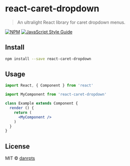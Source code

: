 # react-caret-dropdown

> An ultralight React library for caret dropdown menus.

[![NPM](https://img.shields.io/npm/v/react-caret-dropdown.svg)](https://www.npmjs.com/package/react-caret-dropdown) [![JavaScript Style Guide](https://img.shields.io/badge/code_style-standard-brightgreen.svg)](https://standardjs.com)

## Install

```bash
npm install --save react-caret-dropdown
```

## Usage

```jsx
import React, { Component } from 'react'

import MyComponent from 'react-caret-dropdown'

class Example extends Component {
  render () {
    return (
      <MyComponent />
    )
  }
}
```

## License

MIT © [danrpts](https://github.com/danrpts)
